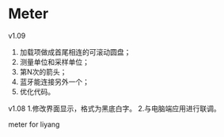# Meter
v1.09
  1. 加载项做成首尾相连的可滚动圆盘；
  2. 测量单位和采样单位；
  3. 第N次的箭头；
  4. 蓝牙能连接另外一个；
  5. 优化代码。

v1.08
1.修改界面显示，格式为黑底白字。
2.与电脑端应用进行联调。

meter for liyang
